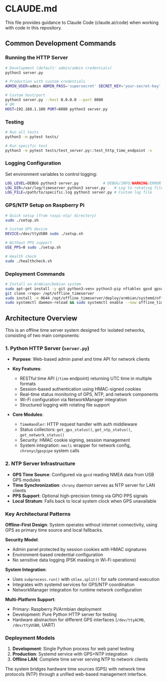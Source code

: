 # CLAUDE.md

This file provides guidance to Claude Code (claude.ai/code) when working with code in this repository.

## Common Development Commands

### Running the HTTP Server
```bash
# Development (default: admin/admin credentials)
python3 server.py

# Production with custom credentials
ADMIN_USER=admin ADMIN_PASS='supersecret' SECRET_KEY='your-secret-key' python3 server.py

# Custom host/port
python3 server.py --host 0.0.0.0 --port 8080
# OR
HOST=192.168.1.100 PORT=8080 python3 server.py
```

### Testing
```bash
# Run all tests
python3 -m pytest tests/

# Run specific test
python3 -m pytest tests/test_server.py::test_http_time_endpoint -v
```

### Logging Configuration
Set environment variables to control logging:
```bash
LOG_LEVEL=DEBUG python3 server.py           # DEBUG/INFO/WARNING/ERROR
LOG_DIR=/var/log/timeserver python3 server.py    # Log to rotating files
LOG_FILE=/path/to/specific.log python3 server.py # Custom log file
```

### GPS/NTP Setup on Raspberry Pi
```bash
# Quick setup (from raspi-ntp/ directory)
sudo ./setup.sh

# Custom GPS device
DEVICE=/dev/ttyUSB0 sudo ./setup.sh

# Without PPS support
USE_PPS=0 sudo ./setup.sh

# Health check
sudo ./healthcheck.sh
```

### Deployment Commands
```bash
# Install on Armbian/Debian system
sudo apt-get install -y git python3-venv python3-pip nftables gpsd gpsd-clients chrony
git clone <repo> /opt/offline_timeserver
sudo install -m 0644 /opt/offline_timeserver/deploy/armbian/systemd/offline_timeserver.service /etc/systemd/system/
sudo systemctl daemon-reload && sudo systemctl enable --now offline_timeserver
```

## Architecture Overview

This is an offline time server system designed for isolated networks, consisting of two main components:

### 1. Python HTTP Server (`server.py`)
- **Purpose**: Web-based admin panel and time API for network clients
- **Key Features**:
  - RESTful time API (`/time` endpoint) returning UTC time in multiple formats
  - Session-based authentication using HMAC-signed cookies
  - Real-time status monitoring of GPS, NTP, and network components
  - Wi-Fi configuration via NetworkManager integration
  - Structured logging with rotating file support

- **Core Modules**:
  - `TimeHandler`: HTTP request handler with auth middleware
  - Status collectors: `get_gps_status()`, `get_ntp_status()`, `get_network_status()`
  - Security: HMAC cookie signing, session management
  - System integration: `nmcli` wrapper for network config, `chronyc`/`gpspipe` system calls

### 2. NTP Server Infrastructure
- **GPS Time Source**: Configured via `gpsd` reading NMEA data from USB GPS modules
- **Time Synchronization**: `chrony` daemon serves as NTP server for LAN clients
- **PPS Support**: Optional high-precision timing via GPIO PPS signals
- **Local Stratum**: Falls back to local system clock when GPS unavailable

### Key Architectural Patterns

**Offline-First Design**: System operates without internet connectivity, using GPS as primary time source and local fallbacks.

**Security Model**: 
- Admin panel protected by session cookies with HMAC signatures
- Environment-based credential configuration
- No sensitive data logging (PSK masking in Wi-Fi operations)

**System Integration**:
- Uses `subprocess.run()` with `shlex.split()` for safe command execution
- Integrates with systemd services for GPS/NTP coordination
- NetworkManager integration for runtime network configuration

**Multi-Platform Support**:
- Primary: Raspberry Pi/Armbian deployment
- Development: Pure Python HTTP server for testing
- Hardware abstraction for different GPS interfaces (`/dev/ttyACM0`, `/dev/ttyUSB0`, UART)

### Deployment Models

1. **Development**: Single Python process for web panel testing
2. **Production**: Systemd service with GPS+NTP integration
3. **Offline LAN**: Complete time server serving NTP to network clients

The system bridges hardware time sources (GPS) with network time protocols (NTP) through a unified web-based management interface.